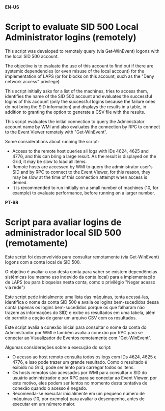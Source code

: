 **EN-US**
# Script to evaluate SID 500 Local Administrator logins (remotely)

This script was developed to remotely query (via Get-WinEvent) logons with the local SID 500 account.

The objective is to evaluate the use of this account to find out if there are systemic dependencies (or even misuse of the local account) for the implementation of LAPS (or for blocks on this account, such as the "Deny network access" privilege)

This script initially asks for a list of the machines, tries to access them, identifies the name of the SID 500 account and evaluates the successful logins of this account (only the successful logins because the failure ones do not bring the SID information) and displays the results in a table, in addition to granting the option to generate a CSV file with the results.

This script evaluates the initial connection to query the Administrator account name by WMI and also evaluates the connection by RPC to connect to the Event Viewer remotely with "Get-WinEvent".

Some considerations about running the script:
- Access to the remote host queries all logs with IDs 4624, 4625 and 4776, and this can bring a large result. As the result is displayed on the Grid, it may be slow to load all items.
- Remote hosts are accessed by WMI to query the administrator user's SID and by RPC to connect to the Event Viewer, for this reason, they may be slow at the time of this connection attempt when access is denied.
- It is recommended to run initially on a small number of machines (10, for example) to evaluate performance, before running on a larger number.


**PT-BR**
# Script para avaliar logins de administrador local SID 500 (remotamente)

Este script foi desenvolvido para consultar remotamente (via Get-WinEvent) logons com a conta local de SID 500.

O objetivo é avaliar o uso desta conta para saber se existem dependências sistêmicas (ou mesmo uso indevido da conta local) para a implementação de LAPS (ou para bloqueios nesta conta, como o privilégio "Negar acesso via rede")

Este script pede inicialmente uma lista das máquinas, tenta acessá-las, identifica o nome da conta SID 500 e avalia os logins bem-sucedidos dessa conta (apenas os logins bem-sucedidos porque os que falharam não trazem as informações do SID) e exibe os resultados em uma tabela, além de permitir a opção de gerar um arquivo CSV com os resultados.

Este script avalia a conexão inicial para consultar o nome da conta do Administrador por WMI e também avalia a conexão por RPC para se conectar ao Visualizador de Eventos remotamente com "Get-WinEvent".

Algumas considerações sobre a execução do script:
- O acesso ao host remoto consulta todos os logs com IDs 4624, 4625 e 4776, e isso pode trazer um grande resultado. Como o resultado é exibido no Grid, pode ser lento para carregar todos os itens.
- Os hosts remotos são acessados ​​por WMI para consultar o SID do usuário administrador e por RPC para se conectar ao Event Viewer, por este motivo, eles podem ser lentos no momento desta tentativa de conexão quando o acesso é negado.
- Recomenda-se executar inicialmente em um pequeno número de máquinas (10, por exemplo) para avaliar o desempenho, antes de executar em um número maior.